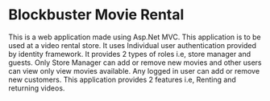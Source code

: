 # Blockbuster Movie Rental

This is a web application made using Asp.Net MVC. This application is to be used at a video rental store. It uses Individual user authentication provided by identity framework. It provides 2 types of roles i.e, store manager and guests. Only Store Manager can add or remove new movies and other users can view only view movies available. Any logged in user can add or remove new customers. This application provides 2 features i.e, Renting and returning videos.

